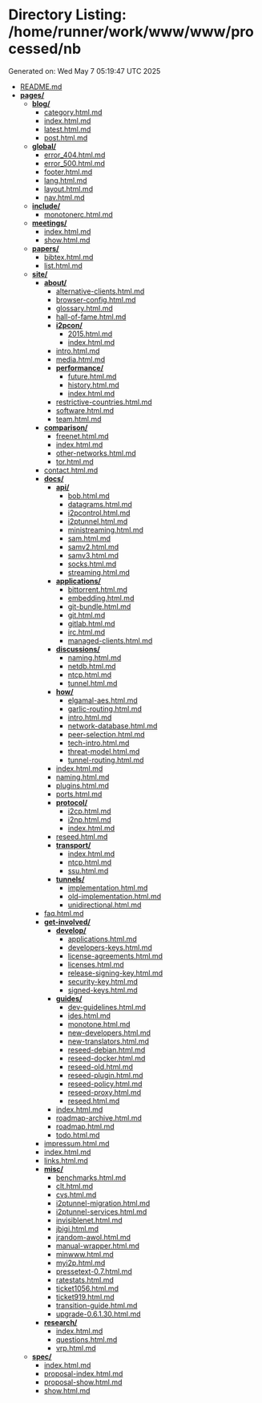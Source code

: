 # Directory Listing: /home/runner/work/www/www/processed/nb
Generated on: Wed May  7 05:19:47 UTC 2025

- [README.md](README.md)
- **[pages/](pages/)**
  - **[blog/](pages/blog/)**
    - [category.html.md](pages/blog/category.html.md)
    - [index.html.md](pages/blog/index.html.md)
    - [latest.html.md](pages/blog/latest.html.md)
    - [post.html.md](pages/blog/post.html.md)
  - **[global/](pages/global/)**
    - [error_404.html.md](pages/global/error_404.html.md)
    - [error_500.html.md](pages/global/error_500.html.md)
    - [footer.html.md](pages/global/footer.html.md)
    - [lang.html.md](pages/global/lang.html.md)
    - [layout.html.md](pages/global/layout.html.md)
    - [nav.html.md](pages/global/nav.html.md)
  - **[include/](pages/include/)**
    - [monotonerc.html.md](pages/include/monotonerc.html.md)
  - **[meetings/](pages/meetings/)**
    - [index.html.md](pages/meetings/index.html.md)
    - [show.html.md](pages/meetings/show.html.md)
  - **[papers/](pages/papers/)**
    - [bibtex.html.md](pages/papers/bibtex.html.md)
    - [list.html.md](pages/papers/list.html.md)
  - **[site/](pages/site/)**
    - **[about/](pages/site/about/)**
      - [alternative-clients.html.md](pages/site/about/alternative-clients.html.md)
      - [browser-config.html.md](pages/site/about/browser-config.html.md)
      - [glossary.html.md](pages/site/about/glossary.html.md)
      - [hall-of-fame.html.md](pages/site/about/hall-of-fame.html.md)
      - **[i2pcon/](pages/site/about/i2pcon/)**
        - [2015.html.md](pages/site/about/i2pcon/2015.html.md)
        - [index.html.md](pages/site/about/i2pcon/index.html.md)
      - [intro.html.md](pages/site/about/intro.html.md)
      - [media.html.md](pages/site/about/media.html.md)
      - **[performance/](pages/site/about/performance/)**
        - [future.html.md](pages/site/about/performance/future.html.md)
        - [history.html.md](pages/site/about/performance/history.html.md)
        - [index.html.md](pages/site/about/performance/index.html.md)
      - [restrictive-countries.html.md](pages/site/about/restrictive-countries.html.md)
      - [software.html.md](pages/site/about/software.html.md)
      - [team.html.md](pages/site/about/team.html.md)
    - **[comparison/](pages/site/comparison/)**
      - [freenet.html.md](pages/site/comparison/freenet.html.md)
      - [index.html.md](pages/site/comparison/index.html.md)
      - [other-networks.html.md](pages/site/comparison/other-networks.html.md)
      - [tor.html.md](pages/site/comparison/tor.html.md)
    - [contact.html.md](pages/site/contact.html.md)
    - **[docs/](pages/site/docs/)**
      - **[api/](pages/site/docs/api/)**
        - [bob.html.md](pages/site/docs/api/bob.html.md)
        - [datagrams.html.md](pages/site/docs/api/datagrams.html.md)
        - [i2pcontrol.html.md](pages/site/docs/api/i2pcontrol.html.md)
        - [i2ptunnel.html.md](pages/site/docs/api/i2ptunnel.html.md)
        - [ministreaming.html.md](pages/site/docs/api/ministreaming.html.md)
        - [sam.html.md](pages/site/docs/api/sam.html.md)
        - [samv2.html.md](pages/site/docs/api/samv2.html.md)
        - [samv3.html.md](pages/site/docs/api/samv3.html.md)
        - [socks.html.md](pages/site/docs/api/socks.html.md)
        - [streaming.html.md](pages/site/docs/api/streaming.html.md)
      - **[applications/](pages/site/docs/applications/)**
        - [bittorrent.html.md](pages/site/docs/applications/bittorrent.html.md)
        - [embedding.html.md](pages/site/docs/applications/embedding.html.md)
        - [git-bundle.html.md](pages/site/docs/applications/git-bundle.html.md)
        - [git.html.md](pages/site/docs/applications/git.html.md)
        - [gitlab.html.md](pages/site/docs/applications/gitlab.html.md)
        - [irc.html.md](pages/site/docs/applications/irc.html.md)
        - [managed-clients.html.md](pages/site/docs/applications/managed-clients.html.md)
      - **[discussions/](pages/site/docs/discussions/)**
        - [naming.html.md](pages/site/docs/discussions/naming.html.md)
        - [netdb.html.md](pages/site/docs/discussions/netdb.html.md)
        - [ntcp.html.md](pages/site/docs/discussions/ntcp.html.md)
        - [tunnel.html.md](pages/site/docs/discussions/tunnel.html.md)
      - **[how/](pages/site/docs/how/)**
        - [elgamal-aes.html.md](pages/site/docs/how/elgamal-aes.html.md)
        - [garlic-routing.html.md](pages/site/docs/how/garlic-routing.html.md)
        - [intro.html.md](pages/site/docs/how/intro.html.md)
        - [network-database.html.md](pages/site/docs/how/network-database.html.md)
        - [peer-selection.html.md](pages/site/docs/how/peer-selection.html.md)
        - [tech-intro.html.md](pages/site/docs/how/tech-intro.html.md)
        - [threat-model.html.md](pages/site/docs/how/threat-model.html.md)
        - [tunnel-routing.html.md](pages/site/docs/how/tunnel-routing.html.md)
      - [index.html.md](pages/site/docs/index.html.md)
      - [naming.html.md](pages/site/docs/naming.html.md)
      - [plugins.html.md](pages/site/docs/plugins.html.md)
      - [ports.html.md](pages/site/docs/ports.html.md)
      - **[protocol/](pages/site/docs/protocol/)**
        - [i2cp.html.md](pages/site/docs/protocol/i2cp.html.md)
        - [i2np.html.md](pages/site/docs/protocol/i2np.html.md)
        - [index.html.md](pages/site/docs/protocol/index.html.md)
      - [reseed.html.md](pages/site/docs/reseed.html.md)
      - **[transport/](pages/site/docs/transport/)**
        - [index.html.md](pages/site/docs/transport/index.html.md)
        - [ntcp.html.md](pages/site/docs/transport/ntcp.html.md)
        - [ssu.html.md](pages/site/docs/transport/ssu.html.md)
      - **[tunnels/](pages/site/docs/tunnels/)**
        - [implementation.html.md](pages/site/docs/tunnels/implementation.html.md)
        - [old-implementation.html.md](pages/site/docs/tunnels/old-implementation.html.md)
        - [unidirectional.html.md](pages/site/docs/tunnels/unidirectional.html.md)
    - [faq.html.md](pages/site/faq.html.md)
    - **[get-involved/](pages/site/get-involved/)**
      - **[develop/](pages/site/get-involved/develop/)**
        - [applications.html.md](pages/site/get-involved/develop/applications.html.md)
        - [developers-keys.html.md](pages/site/get-involved/develop/developers-keys.html.md)
        - [license-agreements.html.md](pages/site/get-involved/develop/license-agreements.html.md)
        - [licenses.html.md](pages/site/get-involved/develop/licenses.html.md)
        - [release-signing-key.html.md](pages/site/get-involved/develop/release-signing-key.html.md)
        - [security-key.html.md](pages/site/get-involved/develop/security-key.html.md)
        - [signed-keys.html.md](pages/site/get-involved/develop/signed-keys.html.md)
      - **[guides/](pages/site/get-involved/guides/)**
        - [dev-guidelines.html.md](pages/site/get-involved/guides/dev-guidelines.html.md)
        - [ides.html.md](pages/site/get-involved/guides/ides.html.md)
        - [monotone.html.md](pages/site/get-involved/guides/monotone.html.md)
        - [new-developers.html.md](pages/site/get-involved/guides/new-developers.html.md)
        - [new-translators.html.md](pages/site/get-involved/guides/new-translators.html.md)
        - [reseed-debian.html.md](pages/site/get-involved/guides/reseed-debian.html.md)
        - [reseed-docker.html.md](pages/site/get-involved/guides/reseed-docker.html.md)
        - [reseed-old.html.md](pages/site/get-involved/guides/reseed-old.html.md)
        - [reseed-plugin.html.md](pages/site/get-involved/guides/reseed-plugin.html.md)
        - [reseed-policy.html.md](pages/site/get-involved/guides/reseed-policy.html.md)
        - [reseed-proxy.html.md](pages/site/get-involved/guides/reseed-proxy.html.md)
        - [reseed.html.md](pages/site/get-involved/guides/reseed.html.md)
      - [index.html.md](pages/site/get-involved/index.html.md)
      - [roadmap-archive.html.md](pages/site/get-involved/roadmap-archive.html.md)
      - [roadmap.html.md](pages/site/get-involved/roadmap.html.md)
      - [todo.html.md](pages/site/get-involved/todo.html.md)
    - [impressum.html.md](pages/site/impressum.html.md)
    - [index.html.md](pages/site/index.html.md)
    - [links.html.md](pages/site/links.html.md)
    - **[misc/](pages/site/misc/)**
      - [benchmarks.html.md](pages/site/misc/benchmarks.html.md)
      - [clt.html.md](pages/site/misc/clt.html.md)
      - [cvs.html.md](pages/site/misc/cvs.html.md)
      - [i2ptunnel-migration.html.md](pages/site/misc/i2ptunnel-migration.html.md)
      - [i2ptunnel-services.html.md](pages/site/misc/i2ptunnel-services.html.md)
      - [invisiblenet.html.md](pages/site/misc/invisiblenet.html.md)
      - [jbigi.html.md](pages/site/misc/jbigi.html.md)
      - [jrandom-awol.html.md](pages/site/misc/jrandom-awol.html.md)
      - [manual-wrapper.html.md](pages/site/misc/manual-wrapper.html.md)
      - [minwww.html.md](pages/site/misc/minwww.html.md)
      - [myi2p.html.md](pages/site/misc/myi2p.html.md)
      - [pressetext-0.7.html.md](pages/site/misc/pressetext-0.7.html.md)
      - [ratestats.html.md](pages/site/misc/ratestats.html.md)
      - [ticket1056.html.md](pages/site/misc/ticket1056.html.md)
      - [ticket919.html.md](pages/site/misc/ticket919.html.md)
      - [transition-guide.html.md](pages/site/misc/transition-guide.html.md)
      - [upgrade-0.6.1.30.html.md](pages/site/misc/upgrade-0.6.1.30.html.md)
    - **[research/](pages/site/research/)**
      - [index.html.md](pages/site/research/index.html.md)
      - [questions.html.md](pages/site/research/questions.html.md)
      - [vrp.html.md](pages/site/research/vrp.html.md)
  - **[spec/](pages/spec/)**
    - [index.html.md](pages/spec/index.html.md)
    - [proposal-index.html.md](pages/spec/proposal-index.html.md)
    - [proposal-show.html.md](pages/spec/proposal-show.html.md)
    - [show.html.md](pages/spec/show.html.md)
